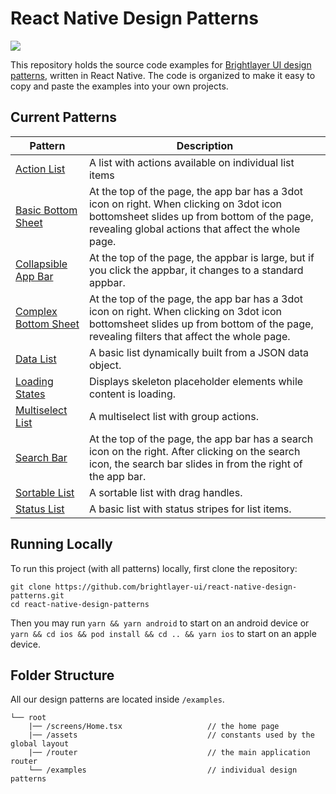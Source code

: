 # React Native Design Patterns

[![](https://img.shields.io/circleci/project/github/brightlayer-ui/react-native-design-patterns/master.svg?style=flat)](https://circleci.com/gh/brightlayer-ui/react-native-design-patterns/tree/master)

This repository holds the source code examples for [Brightlayer UI design patterns](https://brightlayer-ui.github.io/patterns), written in React Native. The code is organized to make it easy to copy and paste the examples into your own projects.

## Current Patterns

| Pattern                                                                   | Description                                                                                                                                                                                  |
| ------------------------------------------------------------------------- | -------------------------------------------------------------------------------------------------------------------------------------------------------------------------------------------- |
| [Action List](https://brightlayer-ui.github.io/patterns/lists)            | A list with actions available on individual list items                                                                                                                                       |
| [Basic Bottom Sheet](https://brightlayer-ui.github.io/patterns/overlay)   | At the top of the page, the app bar has a 3dot icon on right. When clicking on 3dot icon bottomsheet slides up from bottom of the page, revealing global actions that affect the whole page. |
| [Collapsible App Bar](https://brightlayer-ui.github.io/patterns/appbar)   | At the top of the page, the appbar is large, but if you click the appbar, it changes to a standard appbar.                                                                                   |
| [Complex Bottom Sheet](https://brightlayer-ui.github.io/patterns/overlay) | At the top of the page, the app bar has a 3dot icon on right. When clicking on 3dot icon bottomsheet slides up from bottom of the page, revealing filters that affect the whole page.        |
| [Data List](https://brightlayer-ui.github.io/patterns/lists)              | A basic list dynamically built from a JSON data object.                                                                                                                                      |
| [Loading States](https://brightlayer-ui.github.io/patterns/empty-states)  | Displays skeleton placeholder elements while content is loading.                                                                                                                             |
| [Multiselect List](https://brightlayer-ui.github.io/patterns/lists)       | A multiselect list with group actions.                                                                                                                                                       |
| [Search Bar](https://brightlayer-ui.github.io/patterns/appbar)            | At the top of the page, the app bar has a search icon on the right. After clicking on the search icon, the search bar slides in from the right of the app bar.                               |
| [Sortable List](https://brightlayer-ui.github.io/patterns/lists)          | A sortable list with drag handles.                                                                                                                                                           |
| [Status List](https://brightlayer-ui.github.io/patterns/lists)            | A basic list with status stripes for list items.                                                                                                                                             |

## Running Locally

To run this project (with all patterns) locally, first clone the repository:

```
git clone https://github.com/brightlayer-ui/react-native-design-patterns.git
cd react-native-design-patterns
```

Then you may run `yarn && yarn android` to start on an android device or `yarn && cd ios && pod install && cd .. && yarn ios` to start on an apple device.

## Folder Structure

All our design patterns are located inside `/examples`.

```
└── root
    |── /screens/Home.tsx                   // the home page
    |── /assets                             // constants used by the global layout
    |── /router                             // the main application router
    └── /examples                           // individual design patterns
```
